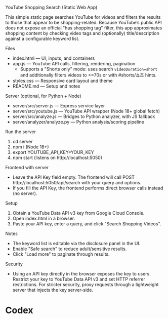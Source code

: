 YouTube Shopping Search (Static Web App)

This simple static page searches YouTube for videos and filters the results to those that appear to be shopping-related. Because YouTube’s public API does not expose an official "has shopping tag" filter, this app approximates shopping content by checking video tags and (optionally) title/description against a configurable keyword list.

Files
- index.html — UI, inputs, and containers
- app.js — YouTube API calls, filtering, rendering, pagination
  - Supports a "Shorts only" mode: uses search `videoDuration=short` and additionally filters videos to <=70s or with #shorts/쇼츠 hints.
- styles.css — Responsive card layout and theme
 - README.md — Setup and notes

Server (optional, for Python + Node)
- server/src/server.js — Express service layer
- server/src/youtube.js — YouTube API wrapper (Node 18+ global fetch)
- server/src/analyze.js — Bridges to Python analyzer, with JS fallback
- server/analyzer/analyze.py — Python analysis/scoring pipeline

Run the server
1) cd server
2) npm i (Node 18+)
3) export YOUTUBE_API_KEY=YOUR_KEY
4) npm start (listens on http://localhost:5050)

Frontend with server
- Leave the API Key field empty. The frontend will call POST http://localhost:5050/api/search with your query and options.
- If you fill the API Key, the frontend performs direct browser calls instead (no server).

Setup
1) Obtain a YouTube Data API v3 key from Google Cloud Console.
2) Open index.html in a browser.
3) Paste your API key, enter a query, and click "Search Shopping Videos".

Notes
- The keyword list is editable via the disclosure panel in the UI.
- Enable "Safe search" to reduce adult/sensitive results.
- Click "Load more" to paginate through results.

Security
- Using an API key directly in the browser exposes the key to users. Restrict your key to YouTube Data API v3 and set HTTP referrer restrictions. For stricter security, proxy requests through a lightweight server that injects the key server-side.
# Codex
